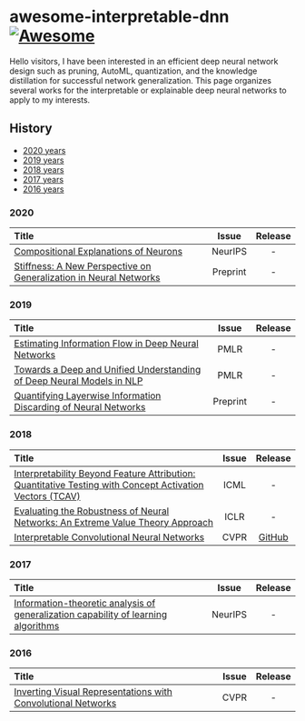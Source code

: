 # awesome-interpretable-dnn [![Awesome](https://awesome.re/badge.svg)](https://awesome.re)

Hello visitors, I have been interested in an efficient deep neural network design such as pruning, AutoML, quantization, and the knowledge distillation for successful network generalization. This page organizes several works for the interpretable or explainable deep neural networks to apply to my interests.

## History

- [2020 years](#2020)
- [2019 years](#2019)
- [2018 years](#2018)
- [2017 years](#2017)
- [2016 years](#2016)


### 2020
|   Title  | Issue | Release |
| :--------| :---: | :-----: |
| [Compositional Explanations of Neurons](https://papers.nips.cc/paper/2020/file/c74956ffb38ba48ed6ce977af6727275-Paper.pdf) | NeurIPS | - |
| [Stiffness: A New Perspective on Generalization in Neural Networks](https://arxiv.org/pdf/1901.09491.pdf) | Preprint | - |

### 2019
|   Title  | Issue | Release |
| :--------| :---: | :-----: |
| [Estimating Information Flow in Deep Neural Networks](https://arxiv.org/pdf/1810.05728.pdf) | PMLR | - |
| [Towards a Deep and Unified Understanding of Deep Neural Models in NLP](http://proceedings.mlr.press/v97/guan19a/guan19a.pdf) | PMLR | - |
| [Quantifying Layerwise Information Discarding of Neural Networks](https://arxiv.org/pdf/1906.04109.pdf) | Preprint | - |

### 2018
|   Title  | Issue | Release |
| :--------| :---: | :-----: |
| [Interpretability Beyond Feature Attribution: Quantitative Testing with Concept Activation Vectors (TCAV)](https://arxiv.org/pdf/1711.11279.pdf) | ICML | - |
| [Evaluating the Robustness of Neural Networks: An Extreme Value Theory Approach](https://openreview.net/pdf?id=BkUHlMZ0b) | ICLR | - |
| [Interpretable Convolutional Neural Networks](https://openaccess.thecvf.com/content_cvpr_2018/papers/Zhang_Interpretable_Convolutional_Neural_CVPR_2018_paper.pdf) | CVPR | [GitHub](https://github.com/zqs1022/interpretableCNN) |

### 2017
|   Title  | Issue | Release |
| :--------| :---: | :-----: |
| [Information-theoretic analysis of generalization capability of learning algorithms](https://papers.nips.cc/paper/2017/file/ad71c82b22f4f65b9398f76d8be4c615-Paper.pdf) | NeurIPS | - |

### 2016
|   Title  | Issue | Release |
| :--------| :---: | :-----: |
| [Inverting Visual Representations with Convolutional Networks](https://openaccess.thecvf.com/content_cvpr_2016/papers/Dosovitskiy_Inverting_Visual_Representations_CVPR_2016_paper.pdf) | CVPR | - |
